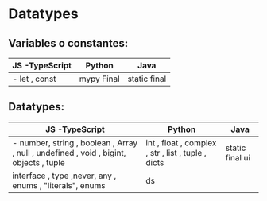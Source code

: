 # Datatypes
## Variables o constantes:
|JS -TypeScript  |Python  |Java  |
|--|--|--|
|- let , const|mypy Final  | static final 

## Datatypes:
|JS -TypeScript  |Python  |Java  |
|--|--|--|
|- number, string , boolean , Array , null , undefined , void , bigint, objects , tuple |int , float , complex , str , list , tuple , dicts| static final ui|
|interface , type ,never, any , enums , "literals", enums  |ds |



<!--stackedit_data:
eyJoaXN0b3J5IjpbLTcxMjQ3MDQwLC0xMzI3MTUxODQ5LDExNj
Q1NjA0MDEsMjAwNTkyODQzLC0xNzUyMDg2NzQ1LDQwMTI4NTEx
NSwtNzkwMTg5NzcxLC0xMTU3MzMzMTI5LC0xMjA0NDI4NjM5LD
E2MTk5MzUyM119
-->